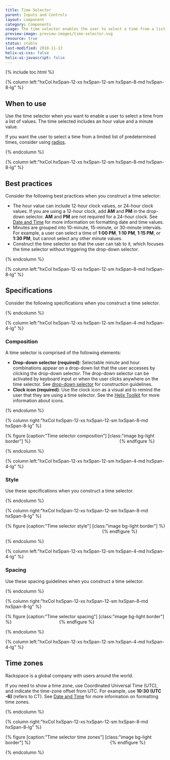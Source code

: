 ```yaml
---
title: Time Selector
parent: Inputs and Controls
layout: component
category: Components
usage: The time selector enables the user to select a time from a list of values. The time selector is often accompanied by a date selector that a user can use to select a date.
preview-image: preview-images/time-selector.svg
resource: true
status: stable
last-modified: 2018-11-13
helix-ui-css: false
helix-ui-javascript: false
---
```


{% include toc.html %}

<section class="static-section" markdown="1">

<div class="hxRow"  markdown="1">

{% column left:"hxCol hxSpan-12-xs hxSpan-12-sm hxSpan-8-md hxSpan-8-lg" %}

## When to use

Use the time selector when you want to enable a user to select a time from a list of values. The time selected includes an hour value and a minute value.

If you want the user to select a time from a limited list of predetermined times, consider using [radios]({{site.baseurl}}\components\radios.html).

{% endcolumn %}

</div>

</section>

<section class="static-section" markdown="1">

<div class="hxRow"  markdown="1">

{% column left:"hxCol hxSpan-12-xs hxSpan-12-sm hxSpan-8-md hxSpan-8-lg" %}

## Best practices

Consider the following best practices when you construct a time selector:

 - The hour value can include 12-hour clock values, or 24-hour clock values. If you are using a 12-hour clock, add **AM** and **PM** in the drop-down selector. **AM** and **PM** are not required for a 24-hour clock. See [Date and Time]({{site.baseurl}}/style/date-time.html) for more information on formatting date and time values.
 - Minutes are grouped into 10-minute, 15-minute, or 30-minute intervals. For example, a user can select a time of **1:00 PM**, **1:10 PM**, **1:15 PM**, or **1:30 PM**, but cannot select any other minute values.
- Construct the time selector so that the user can tab to it, which focuses the time selector without triggering the drop-down selector.

{% endcolumn %}

</div>

</section>

<section class="static-section" markdown="1">

<div class="hxRow"  markdown="1">

{% column left:"hxCol hxSpan-12-xs hxSpan-12-sm hxSpan-8-md hxSpan-8-lg" %}

## Specifications

Consider the following specifications when you construct a time selector.

{% endcolumn %}

</div>

</section>

<section class="static-section" markdown="1">

<div class="hxRow"  markdown="1">

{% column left:"hxCol hxSpan-12-xs hxSpan-12-sm hxSpan-4-md hxSpan-4-lg" %}

### Composition

A time selector is comprised of the following elements:

- **Drop-down selector (required)**: Selectable minute and hour combinations appear on a drop-down list that the user accesses by clicking the drop-down selector. The drop-down selector can be activated by keyboard input or when the user clicks anywhere on the time selector. See [drop-down selector]({{site.baseurl}}\components\drop-down-selector.html) for construction guidelines.
- **Clock icon (required)**: Use the clock icon as a visual aid to remind the user that they are using a time selector. See the [Helix Toolkit](https://rackerlabs.github.io/helix-ui/components/icons/) for more information about icons.

{% endcolumn %}

{% column right:"hxCol hxSpan-12-xs hxSpan-12-sm hxSpan-8-md hxSpan-8-lg" %}

{% figure [caption:"Time selector composition"] [class:"image bg-light border"] %}
<embed src="{{site.url}}/assets/images/components/inputs-and-controls/time-selector/timeselect-composition.png" width="270"/>
{% endfigure %}

{% endcolumn %}

</div>

</section>

<section class="static-section" markdown="1">

<div class="hxRow"  markdown="1">

{% column left:"hxCol hxSpan-12-xs hxSpan-12-sm hxSpan-4-md hxSpan-4-lg" %}

### Style

Use these specifications when you construct a time selector.

{% endcolumn %}

{% column right:"hxCol hxSpan-12-xs hxSpan-12-sm hxSpan-8-md hxSpan-8-lg" %}

{% figure [caption:"Time selector style"] [class:"image bg-light border"] %}
<embed src="{{site.url}}/assets/images/components/inputs-and-controls/time-selector/timeselect-style.png" width="299"/>
{% endfigure %}

{% endcolumn %}

</div>

</section>

<section class="static-section" markdown="1">

<div class="hxRow"  markdown="1">

{% column left:"hxCol hxSpan-12-xs hxSpan-12-sm hxSpan-4-md hxSpan-4-lg" %}

### Spacing

Use these spacing guidelines when you construct a time selector.

{% endcolumn %}

{% column right:"hxCol hxSpan-12-xs hxSpan-12-sm hxSpan-8-md hxSpan-8-lg" %}

{% figure [caption:"Time selector spacing"] [class:"image bg-light border"] %}
<embed src="{{site.url}}/assets/images/components/inputs-and-controls/time-selector/timeselect-spacing.png" width="141"/>
{% endfigure %}

{% endcolumn %}

</div>

</section>

<section class="static-section" markdown="1">

<div class="hxRow"  markdown="1">

{% column left:"hxCol hxSpan-12-xs hxSpan-12-sm hxSpan-4-md hxSpan-4-lg" %}

## Time zones

Rackspace is a global company with users around the world.

If you need to show a time zone, use Coordinated Universal Time (UTC), and indicate the time-zone offset from UTC. For example, use **10:30 (UTC -6)** (refers to CT). See [Date and Time]({{site.baseurl}}/style/date-time.html) for more information on formatting time zones.

{% endcolumn %}

{% column right:"hxCol hxSpan-12-xs hxSpan-12-sm hxSpan-8-md hxSpan-8-lg" %}

{% figure [caption:"Time selector time zones"] [class:"image bg-light border"] %}
<embed src="{{site.url}}/assets/images/components/inputs-and-controls/time-selector/timeselect-variations-timezone.png" width="241"/>
{% endfigure %}

{% endcolumn %}

</div>

</section>
